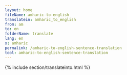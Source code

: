 ```yaml
---
layout: home
fileName: amharic-to-english
translatein: amharic_to_english
from: am
to: en
folderName: translate
lang: en
x: amharic
permalink: /amharic-to-english-sentence-translation
tool: amharic-to-english-sentence-translation
---
```

{% include section/translateinto.html %}